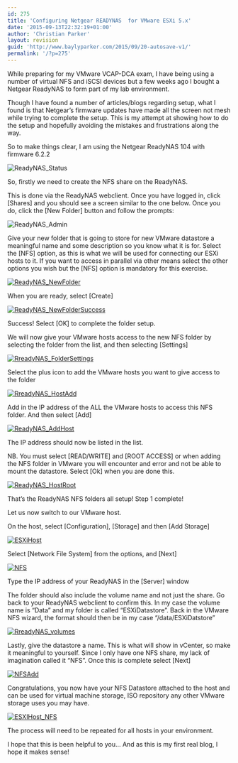 ```yaml
---
id: 275
title: 'Configuring Netgear READYNAS  for VMware ESXi 5.x'
date: '2015-09-13T22:32:19+01:00'
author: 'Christian Parker'
layout: revision
guid: 'http://www.baylyparker.com/2015/09/20-autosave-v1/'
permalink: '/?p=275'
---
```


While preparing for my VMware VCAP-DCA exam, I have being using a number of virtual NFS and iSCSI devices but a few weeks ago I bought a Netgear ReadyNAS to form part of my lab environment.

Though I have found a number of articles/blogs regarding setup, what I found is that Netgear’s firmware updates have made all the screen not mesh while trying to complete the setup. This is my attempt at showing how to do the setup and hopefully avoiding the mistakes and frustrations along the way.

So to make things clear, I am using the Netgear ReadyNAS 104 with firmware 6.2.2

![ReadyNAS_Status](https://i0.wp.com/www.baylyparker.com/wp-content/uploads/2015/01/ReadyNAS_Status.png?resize=300%2C114)

So, firstly we need to create the NFS share on the ReadyNAS.

This is done via the ReadyNAS webclient. Once you have logged in, click \[Shares\] and you should see a screen similar to the one below. Once you do, click the \[New Folder\] button and follow the prompts:

![ReadyNAS_Admin](https://i0.wp.com/www.baylyparker.com/wp-content/uploads/2015/01/ReadyNAS_Admin.png?resize=300%2C78)

Give your new folder that is going to store for new VMware datastore a meaningful name and some description so you know what it is for. Select the \[NFS\] option, as this is what we will be used for connecting our ESXi hosts to it. If you want to access in parallel via other means select the other options you wish but the \[NFS\] option is mandatory for this exercise.

[![ReadyNAS_NewFolder](https://i0.wp.com/www.baylyparker.com/wp-content/uploads/2015/01/ReadyNAS_NewFolder.png?resize=300%2C194)](https://i0.wp.com/www.baylyparker.com/wp-content/uploads/2015/01/ReadyNAS_NewFolder.png)

When you are ready, select \[Create\]

[![ReadyNAS_NewFolderSuccess](https://i0.wp.com/www.baylyparker.com/wp-content/uploads/2015/01/ReadyNAS_NewFolderSuccess.png?resize=300%2C155)](https://i0.wp.com/www.baylyparker.com/wp-content/uploads/2015/01/ReadyNAS_NewFolderSuccess.png)

Success! Select \[OK\] to complete the folder setup.

We will now give your VMware hosts access to the new NFS folder by selecting the folder from the list, and then selecting \[Settings\]

[![RreadyNAS_FolderSettings](https://i0.wp.com/www.baylyparker.com/wp-content/uploads/2015/01/RreadyNAS_FolderSettings.png?resize=300%2C129)](https://i0.wp.com/www.baylyparker.com/wp-content/uploads/2015/01/RreadyNAS_FolderSettings.png)

Select the plus icon to add the VMware hosts you want to give access to the folder

[![RreadyNAS_HostAdd](https://i0.wp.com/www.baylyparker.com/wp-content/uploads/2015/01/RreadyNAS_HostAdd.png?resize=300%2C98)](https://i0.wp.com/www.baylyparker.com/wp-content/uploads/2015/01/RreadyNAS_HostAdd.png)

Add in the IP address of the ALL the VMware hosts to access this NFS folder. And then select \[Add\]

[![ReadyNAS_AddHost](https://i0.wp.com/www.baylyparker.com/wp-content/uploads/2015/01/ReadyNAS_AddHost.png?resize=300%2C135)](https://i0.wp.com/www.baylyparker.com/wp-content/uploads/2015/01/ReadyNAS_AddHost.png)

The IP address should now be listed in the list.

NB. You must select \[READ/WRITE\] and \[ROOT ACCESS\] or when adding the NFS folder in VMware you will encounter and error and not be able to mount the datastore. Select \[Ok\] when you are done this.

[![ReadyNAS_HostRoot](https://i0.wp.com/www.baylyparker.com/wp-content/uploads/2015/01/ReadyNAS_HostRoot.png?resize=300%2C163)](https://i0.wp.com/www.baylyparker.com/wp-content/uploads/2015/01/ReadyNAS_HostRoot.png)

That’s the ReadyNAS NFS folders all setup! Step 1 complete!

Let us now switch to our VMware host.

On the host, select \[Configuration\], \[Storage\] and then \[Add Storage\]

[![ESXiHost](https://i0.wp.com/www.baylyparker.com/wp-content/uploads/2015/01/ESXiHost.png?resize=300%2C52)](https://i0.wp.com/www.baylyparker.com/wp-content/uploads/2015/01/ESXiHost.png)

Select \[Network File System\] from the options, and \[Next\]

[![NFS](https://i0.wp.com/www.baylyparker.com/wp-content/uploads/2015/01/NFS.png?resize=300%2C234)](https://i0.wp.com/www.baylyparker.com/wp-content/uploads/2015/01/NFS.png)

Type the IP address of your ReadyNAS in the \[Server\] window

The folder should also include the volume name and not just the share. Go back to your ReadyNAS webclient to confirm this. In my case the volume name is “Data” and my folder is called “ESXiDatastore”. Back in the VMware NFS wizard, the format should then be in my case “/data/ESXiDatstore”

[![RreadyNAS_volumes](https://i0.wp.com/www.baylyparker.com/wp-content/uploads/2015/01/RreadyNAS_volumes.png?resize=300%2C298)](https://i0.wp.com/www.baylyparker.com/wp-content/uploads/2015/01/RreadyNAS_volumes.png)

Lastly, give the datastore a name. This is what will show in vCenter, so make it meaningful to yourself. Since I only have one NFS share, my lack of imagination called it “NFS”. Once this is complete select \[Next\]

[![NFSAdd](https://i0.wp.com/www.baylyparker.com/wp-content/uploads/2015/01/NFSAdd.png?resize=300%2C236)](https://i0.wp.com/www.baylyparker.com/wp-content/uploads/2015/01/NFSAdd.png)

Congratulations, you now have your NFS Datastore attached to the host and can be used for virtual machine storage, ISO repository any other VMware storage uses you may have.

[![ESXIHost_NFS](https://i0.wp.com/www.baylyparker.com/wp-content/uploads/2015/01/ESXIHost_NFS.png?resize=300%2C137)](https://i0.wp.com/www.baylyparker.com/wp-content/uploads/2015/01/ESXIHost_NFS.png)

The process will need to be repeated for all hosts in your environment.

I hope that this is been helpful to you… And as this is my first real blog, I hope it makes sense!